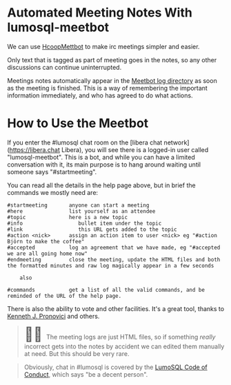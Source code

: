 # Automated Meeting Notes With lumosql-meetbot

We can use [HcoopMettbot](https://hcoop-meetbot.readthedocs.io) to make irc meetings simpler and easier.

Only text that is tagged as part of meeting goes in the notes, so any other
discussions can continue uninterrupted.

Meetings notes automatically appear in the [Meetbot log
directory](https://lumosql.org/meetings) as soon as the meeting is finished.
This is a way of remembering the important information immediately, and who has
agreed to do what actions.

# How to Use the Meetbot

If you enter the #lumosql chat room on the [libera chat
network](https://libera.chat Libera), you will see there is a logged-in user
called "lumosql-meetbot". This is a bot, and while you can have a limited
conversation with it, its main purpose is to hang around waiting until someone
says "#startmeeting".

You can read all the details in the help page above, but in brief the commands we mostly need are:

```
#startmeeting       anyone can start a meeting
#here               list yourself as an attendee
#topic              here is a new topic
#info                  bullet item under the topic
#link                  this URL gets added to the topic
#action <nick>      assign an action item to user <nick> eg "#action Björn to make the coffee"
#accepted           log an agreement that we have made, eg "#accepted we are all going home now"
#endmeeting         close the meeting, update the HTML files and both the formatted minutes and raw log magically appear in a few seconds

    also

#commands           get a list of all the valid commands, and be reminded of the URL of the help page.
```

There is also the ability to vote and other facilities. It's a great tool, thanks to
[Kenneth J. Pronovici](https://github.com/pronovic) and others.


> <font size="6"> &#9757;&#127998; </font> The meeting logs are just HTML files, so if something *really* incorrect gets into the notes by accident we can edited them manually at need. But this should be very rare.

>    Obviously, chat in #lumosql is covered by the [LumoSQL Code of Conduct](CODE-OF-CONDUCT.md), which says "be a decent person".


